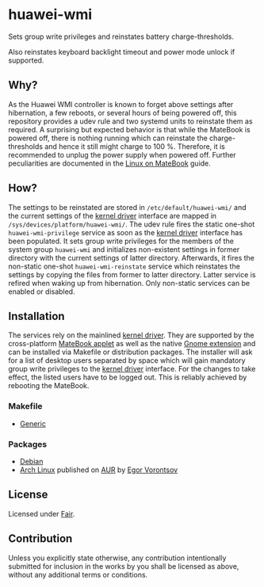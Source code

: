 # huawei-wmi

Sets group write privileges and reinstates battery charge-thresholds.

Also reinstates keyboard backlight timeout and power mode unlock if supported.

## Why?

As the Huawei WMI controller is known to forget above settings after hibernation, a few reboots, or
several hours of being powered off, this repository provides a udev rule and two systemd units to
reinstate them as required. A surprising but expected behavior is that while the MateBook is powered
off, there is nothing running which can reinstate the charge-thresholds and hence it still might
charge to 100 %. Therefore, it is recommended to unplug the power supply when powered off. Further
peculiarities are documented in the [Linux on MateBook] guide.

## How?

The settings to be reinstated are stored in `/etc/default/huawei-wmi/` and the current settings of
the [kernel driver] interface are mapped in `/sys/devices/platform/huawei-wmi/`. The udev rule fires
the static one-shot `huawei-wmi-privilege` service as soon as the [kernel driver] interface has been
populated. It sets group write privileges for the members of the system group `huawei-wmi` and
initializes non-existent settings in former directory with the current settings of latter directory.
Afterwards, it fires the non-static one-shot `huawei-wmi-reinstate` service which reinstates the
settings by copying the files from former to latter directory. Latter service is refired when waking
up from hibernation. Only non-static services can be enabled or disabled.

## Installation

The services rely on the mainlined [kernel driver]. They are supported by the cross-platform
[MateBook applet] as well as the native [Gnome extension] and can be installed via Makefile or
distribution packages. The installer will ask for a list of desktop users separated by space which
will gain mandatory group write privileges to the [kernel driver] interface. For the changes to take
effect, the listed users have to be logged out. This is reliably achieved by rebooting the MateBook.

[Linux on MateBook]: https://github.com/nekr0z/linux-on-huawei-matebook-13-2019
[kernel driver]: https://github.com/aymanbagabas/Huawei-WMI
[MateBook applet]: https://github.com/nekr0z/matebook-applet
[Gnome extension]: https://github.com/egormanga/gnome-extension-huawei-wmi

### Makefile

  * [Generic](generic)

### Packages

  * [Debian](debian)
  * [Arch Linux] published on [AUR] by [Egor Vorontsov]

[Arch Linux]: https://github.com/egormanga/aur-huawei-wmi
[AUR]: https://aur.archlinux.org/packages/huawei-wmi
[Egor Vorontsov]: https://github.com/egormanga

## License

Licensed under [Fair].

[Fair]: https://opensource.org/licenses/Fair

## Contribution

Unless you explicitly state otherwise, any contribution intentionally submitted for inclusion in the
works by you shall be licensed as above, without any additional terms or conditions.
